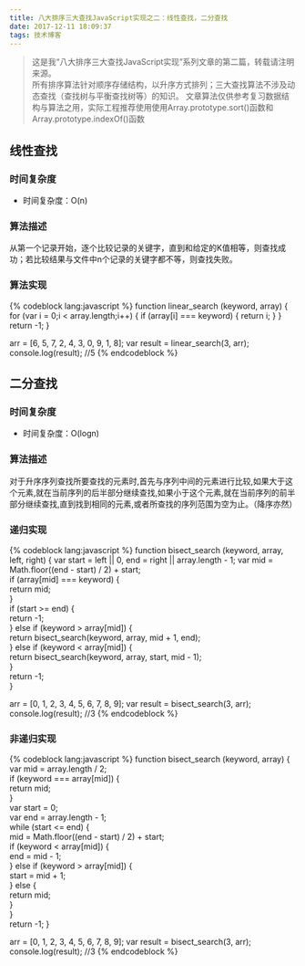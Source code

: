 ```yaml
---
title: 八大排序三大查找JavaScript实现之二：线性查找，二分查找
date: 2017-12-11 18:09:37
tags: 技术博客
---
```

> 这是我“八大排序三大查找JavaScript实现”系列文章的第二篇，转载请注明来源。  
>所有排序算法针对顺序存储结构，以升序方式排列；三大查找算法不涉及动态查找（查找树与平衡查找树等）的知识。
>文章算法仅供参考复习数据结构与算法之用，实际工程推荐使用使用Array.prototype.sort()函数和Array.prototype.indexOf()函数

## 线性查找
### 时间复杂度
* 时间复杂度：O(n)

### 算法描述
从第一个记录开始，逐个比较记录的关键字，直到和给定的K值相等，则查找成功；若比较结果与文件中n个记录的关键字都不等，则查找失败。

### 算法实现
{% codeblock lang:javascript %}
function linear_search (keyword, array) {
  for (var i = 0;i < array.length;i++) {
    if (array[i] === keyword) {
      return i;
    }
  }
  return -1;
}

arr = [6, 5, 7, 2, 4, 3, 0, 9, 1, 8];
var result = linear_search(3, arr);
console.log(result); //5
{% endcodeblock %}

## 二分查找
### 时间复杂度
* 时间复杂度：O(logn)

### 算法描述
对于升序序列查找所要查找的元素时,首先与序列中间的元素进行比较,如果大于这个元素,就在当前序列的后半部分继续查找,如果小于这个元素,就在当前序列的前半部分继续查找,直到找到相同的元素,或者所查找的序列范围为空为止。（降序亦然）

### 递归实现
{% codeblock lang:javascript %}
function bisect_search (keyword, array, left, right) {
  var start = left || 0, end = right || array.length - 1;
  var mid = Math.floor((end - start) / 2) + start;  
  if (array[mid] === keyword) {  
      return mid;  
  }  
  if (start >= end) {  
      return -1;  
  } else if (keyword > array[mid]) {  
      return bisect_search(keyword, array, mid + 1, end);  
  } else if (keyword < array[mid]) {  
      return bisect_search(keyword, array, start, mid - 1);  
  }  
  return -1;  
}

arr = [0, 1, 2, 3, 4, 5, 6, 7, 8, 9];
var result = bisect_search(3, arr);
console.log(result); //3
{% endcodeblock %}

### 非递归实现
{% codeblock lang:javascript %}
function bisect_search (keyword, array) {
  var mid = array.length / 2;  
  if (keyword === array[mid]) {  
      return mid;  
  }  
  var start = 0;  
  var end = array.length - 1;  
  while (start <= end) {  
    mid = Math.floor((end - start) / 2) + start;  
    if (keyword < array[mid]) {  
        end = mid - 1;  
    } else if (keyword > array[mid]) {  
        start = mid + 1;  
    } else {  
        return mid;  
    }  
  }  
  return -1;
}

arr = [0, 1, 2, 3, 4, 5, 6, 7, 8, 9];
var result = bisect_search(3, arr);
console.log(result); //3
{% endcodeblock %}

